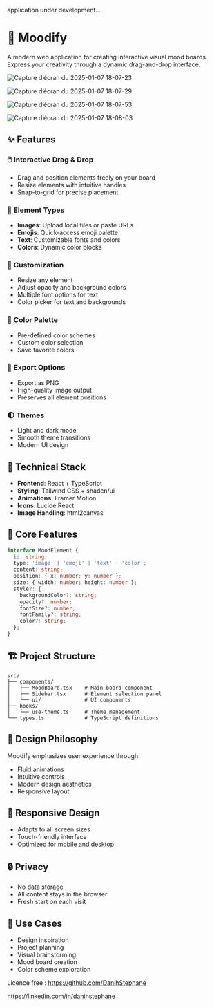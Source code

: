 application under development...

# 🎨 Moodify

A modern web application for creating interactive visual mood boards. Express your creativity through a dynamic drag-and-drop interface.

![Capture d’écran du 2025-01-07 18-07-23](https://github.com/user-attachments/assets/220bda58-46e1-4d97-a932-0e8ddbb6ea28)

![Capture d’écran du 2025-01-07 18-07-29](https://github.com/user-attachments/assets/e4990237-0174-4de3-b52e-52aa26de69e7)

![Capture d’écran du 2025-01-07 18-07-53](https://github.com/user-attachments/assets/4401b906-4d2a-4052-8083-fc0409d5794f)

![Capture d’écran du 2025-01-07 18-08-03](https://github.com/user-attachments/assets/7c834b3c-292c-45bb-ac8b-c6f5be5aa813)


## ✨ Features

### 🖱️ Interactive Drag & Drop
- Drag and position elements freely on your board
- Resize elements with intuitive handles
- Snap-to-grid for precise placement

### 🎯 Element Types
- **Images**: Upload local files or paste URLs
- **Emojis**: Quick-access emoji palette
- **Text**: Customizable fonts and colors
- **Colors**: Dynamic color blocks

### 🎨 Customization
- Resize any element
- Adjust opacity and background colors
- Multiple font options for text
- Color picker for text and backgrounds

### 🌈 Color Palette
- Pre-defined color schemes
- Custom color selection
- Save favorite colors

### 💾 Export Options
- Export as PNG
- High-quality image output
- Preserves all element positions

### 🌓 Themes
- Light and dark mode
- Smooth theme transitions
- Modern UI design

## 🚀 Technical Stack

- **Frontend**: React + TypeScript
- **Styling**: Tailwind CSS + shadcn/ui
- **Animations**: Framer Motion
- **Icons**: Lucide React
- **Image Handling**: html2canvas

## 🎯 Core Features

```typescript
interface MoodElement {
  id: string;
  type: 'image' | 'emoji' | 'text' | 'color';
  content: string;
  position: { x: number; y: number };
  size: { width: number; height: number };
  style?: {
    backgroundColor?: string;
    opacity?: number;
    fontSize?: number;
    fontFamily?: string;
    color?: string;
  };
}
```

## 🏗️ Project Structure

```
src/
├── components/
│   ├── MoodBoard.tsx    # Main board component
│   ├── Sidebar.tsx      # Element selection panel
│   └── ui/              # UI components
├── hooks/
│   └── use-theme.ts     # Theme management
└── types.ts             # TypeScript definitions
```

## 🎨 Design Philosophy

Moodify emphasizes user experience through:
- Fluid animations
- Intuitive controls
- Modern design aesthetics
- Responsive layout

## 📱 Responsive Design

- Adapts to all screen sizes
- Touch-friendly interface
- Optimized for mobile and desktop

## 🔒 Privacy

- No data storage
- All content stays in the browser
- Fresh start on each visit

## 🎯 Use Cases

- Design inspiration
- Project planning
- Visual brainstorming
- Mood board creation
- Color scheme exploration

Licence free : https://github.com/DanihStephane

https://linkedin.com/in/danihstephane
